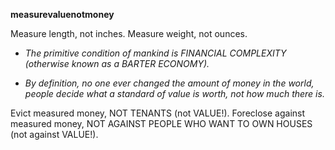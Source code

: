 **measurevaluenotmoney**

Measure length, not inches. Measure weight, not ounces.

* *The primitive condition of mankind is FINANCIAL COMPLEXITY (otherwise known as a BARTER ECONOMY).*

* *By definition, no one ever changed the amount of money in the world, people decide what a standard of value is worth, not how much there is.*

Evict measured money, NOT TENANTS (not VALUE!).
Foreclose against measured money, NOT AGAINST PEOPLE WHO WANT TO OWN HOUSES (not against VALUE!).
